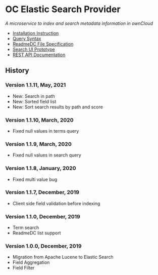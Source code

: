 # OC Elastic Search Provider

_A microservice to index and search metadata information in ownCloud_

+ [Installation Instruction](docs/readme-install.md)
+ [Query Syntax](docs/query_syntax.md)
+ [ReadmeDC File Specification](docs/readme-spec.md)
+ [Search UI Prototype](https://github.com/BayCEER/oc-search-ui)
+ [REST API Documentation](https://bayceer.github.io/oc-search-elastic/rest-api.html)

## History
### Version 1.1.11, May, 2021
- New: Search in path
- New: Sorted field list
- New: Sort search results by path and score

### Version 1.1.10, March, 2020
- Fixed null values in terms query

### Version 1.1.9, March, 2020
- Fixed null values in search query

### Version 1.1.8, January, 2020
- Fixed multi value bug

### Version 1.1.7, December, 2019
- Client side field validation before indexing
 
### Version 1.1.0, December, 2019
- Term search
- ReadmeDC list support

### Version 1.0.0, December, 2019
- Migration from Apache Lucene to Elastic Search
- Field Aggregation
- Field Filter  

